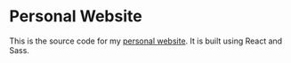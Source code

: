# Personal Website

This is the source code for my [personal website](https://ranjaniram.com). It is built using React and Sass.